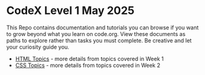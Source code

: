 # CodeX Level 1 May 2025

This Repo contains documentation and tutorials you can browse if you want to grow beyond what you learn on code.org. View these documents as paths to explore rather than tasks you must complete. Be creative and let your curiosity guide you.

* [HTML Topics](./01-html-topics.md) - more details from topics covered in Week 1
* [CSS Topics](./02-css-topics.md) - more details from topics covered in Week 2
